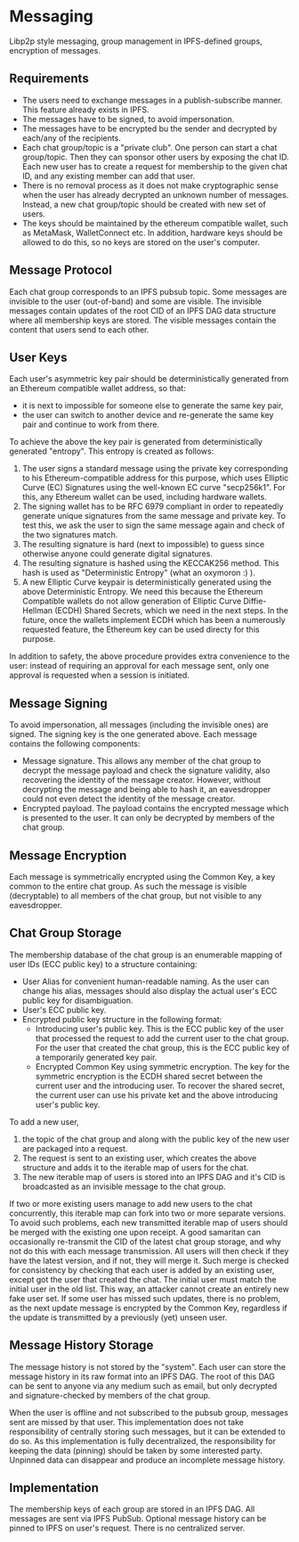 # Messaging

Libp2p style messaging, group management in IPFS-defined groups, encryption of messages.

## Requirements

- The users need to exchange messages in a publish-subscribe manner. This feature already exists in IPFS.
- The messages have to be signed, to avoid impersonation.
- The messages have to be encrypted bu the sender and decrypted by each/any of the recipients.
- Each chat group/topic is a "private club". One person can start a chat group/topic. Then they can sponsor other users by exposing the chat ID. Each new user has to create a request for membership to the given chat ID, and any existing member can add that user.
- There is no removal process as it does not make cryptographic sense when the user has already decrypted an unknown number of messages. Instead, a new chat group/topic should be created with new set of users.
- The keys should be maintained by the ethereum compatible wallet, such as MetaMask, WalletConnect etc. In addition, hardware keys should be allowed to do this, so no keys are stored on the user's computer.


## Message Protocol

Each chat group corresponds to an IPFS pubsub topic. Some messages are invisible to the user (out-of-band) and some are visible. The invisible messages contain updates of the root CID of an IPFS DAG data structure where all membership keys are stored. The visible messages contain the content that users send to each other.

## User Keys

Each user's asymmetric key pair should be deterministically generated from an Ethereum compatible wallet address, so that:
- it is next to impossible for someone else to generate the same key pair,
- the user can switch to another device and re-generate the same key pair and continue to work from there.

To achieve the above the key pair is generated from deterministically generated "entropy". This entropy is created as follows:
1. The user signs a standard message using the private key corresponding to his Ethereum-compatible address for this purpose, which uses Elliptic Curve (EC) Signatures using the well-known EC curve "secp256k1". For this, any Ethereum wallet can be used, including hardware wallets.
2. The signing wallet has to be RFC 6979 compliant in order to repeatedly generate unique signatures from the same message and private key. To test this, we ask the user to sign the same message again and check of the two signatures match.
3. The resulting signature is hard (next to impossible) to guess since otherwise anyone could generate digital signatures.
4. The resulting signature is hashed using the KECCAK256 method. This hash is used as "Deterministic Entropy" (what an oxymoron :) ).
5. A new Elliptic Curve keypair is deterministically generated using the above Deterministic Entropy. We need this because the Ethereum Compatible wallets do not allow generation of Elliptic Curve Diffie-Hellman (ECDH) Shared Secrets, which we need in the next steps. In the future, once the wallets implement ECDH which has been a numerously requested feature, the Ethereum key can be used directy for this purpose. 

In addition to safety, the above procedure provides extra convenience to the user: instead of requiring an approval for each message sent, only one approval is requested when a session is initiated.

## Message Signing

To avoid impersonation, all messages (including the invisible ones) are signed. The signing key is the one generated above. Each message contains the following components:

- Message signature. This allows any member of the chat group to decrypt the message payload and check the signature validity, also recovering the identity of the message creator. However, without decrypting the message and being able to hash it, an eavesdropper could not even detect the identity of the message creator.
- Encrypted payload. The payload contains the encrypted message which is presented to the user. It can only be decrypted by members of the chat group.

## Message Encryption

Each message is symmetrically encrypted using the Common Key, a key common to the entire chat group. As such the message is visible (decryptable) to all members of the chat group, but not visible to any eavesdropper.

## Chat Group Storage

The membership database of the chat group is an enumerable mapping of user IDs (ECC public key) to a structure containing:
- User Alias for convenient human-readable naming. As the user can change his alias, messages should also display the actual user's ECC public key for disambiguation.
- User's ECC public key.
- Encrypted public key structure in the following format:
    - Introducing user's public key. This is the ECC public key of the user that processed the request to add the current user to the chat group. For the user that created the chat group, this is the ECC public key of a temporarily generated key pair.
    - Encrypted Common Key using symmetric encryption. The key for the symmetric encryption is the ECDH shared secret between the current user and the introducing user. To recover the shared secret, the current user can use his private ket and the above introducing user's public key.

To add a new user,
1. the topic of the chat group and along with the public key of the new user are packaged into a request.
2. The request is sent to an existing user, which creates the above structure and adds it to the iterable map of users for the chat.
3. The new iterable map of users is stored into an IPFS DAG and it's CID is broadcasted as an invisible message to the chat group.

If two or more existing users manage to add new users to the chat concurrently, this iterable map can fork into two or more separate versions. To avoid such problems, each new transmitted iterable map of users should be merged with the existing one upon receipt. A good samaritan can occasionally re-transmit the CID of the latest chat group storage, and why not do this with each message transmission. All users will then check if they have the latest version, and if not, they will merge it. Such merge is checked for consistency by checking that each user is added by an existing user, except got the user that created the chat. The initial user must match the initial user in the old list. This way, an attacker cannot create an entirely new fake user set. If some user has missed such updates, there is no problem, as the next update message is encrypted by the Common Key, regardless if the update is transmitted by a previously (yet) unseen user.
## Message History Storage

The message history is not stored by the "system". Each user can store the message history in its raw format into an IPFS DAG. The root of this DAG can be sent to anyone via any medium such as email, but only decrypted and signature-checked by members of the chat group.

When the user is offline and not subscribed to the pubsub group, messages sent are missed by that user. This implementation does not take responsibility of centrally storing such messages, but it can be extended to do so. As this implementation is fully decentralized, the responsibility for keeping the data (pinning) should be taken by some interested party. Unpinned data can disappear and produce an incomplete message history.

## Implementation

The membership keys of each group are stored in an IPFS DAG. All messages are sent via IPFS PubSub. Optional message history can be pinned to IPFS on user's request. There is no centralized server.